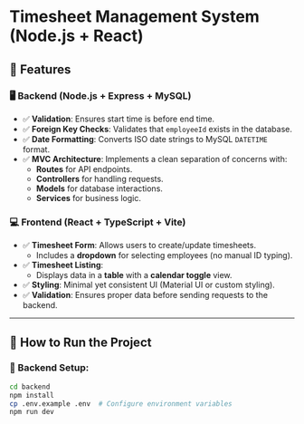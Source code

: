 # Timesheet Management System (Node.js + React)

## 📌 Features

### 🖥️ Backend (Node.js + Express + MySQL)
- ✅ **Validation**: Ensures start time is before end time.
- ✅ **Foreign Key Checks**: Validates that `employeeId` exists in the database.
- ✅ **Date Formatting**: Converts ISO date strings to MySQL `DATETIME` format.
- ✅ **MVC Architecture**: Implements a clean separation of concerns with:
  - **Routes** for API endpoints.
  - **Controllers** for handling requests.
  - **Models** for database interactions.
  - **Services** for business logic.

### 💻 Frontend (React + TypeScript + Vite)
- ✅ **Timesheet Form**: Allows users to create/update timesheets.
  - Includes a **dropdown** for selecting employees (no manual ID typing).
- ✅ **Timesheet Listing**: 
  - Displays data in a **table** with a **calendar toggle** view.
- ✅ **Styling**: Minimal yet consistent UI (Material UI or custom styling).
- ✅ **Validation**: Ensures proper data before sending requests to the backend.

---

## 🚀 How to Run the Project

### 🔧 Backend Setup:
```sh
cd backend
npm install
cp .env.example .env  # Configure environment variables
npm run dev
